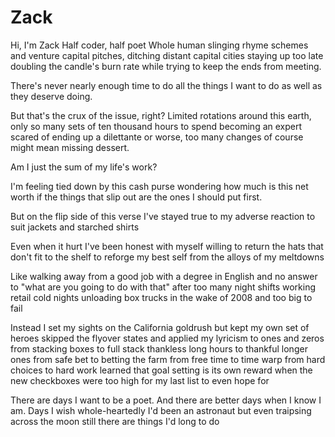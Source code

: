 # Zack

Hi, I'm Zack
Half coder, half poet
Whole human slinging rhyme schemes 
and venture capital pitches, 
ditching distant capital cities
staying up too late
doubling the candle's burn rate
while trying to keep the ends from meeting.

There's never nearly enough time
to do all the things I want to do
as well as they deserve doing.

But that's the crux of the issue, right?
Limited rotations around this earth,
only so many sets of ten thousand hours
to spend becoming an expert
scared of ending up a dilettante or worse,
too many changes of course 
might mean missing dessert.

Am I just the sum of my life's work? 

I'm feeling tied down by this cash purse
wondering how much is this net worth
if the things that slip out
are the ones I should put first.

But on the flip side of this verse
I've stayed true to my adverse reaction 
to suit jackets and starched shirts

Even when it hurt I've been honest with myself
willing to return the hats that don't fit to the shelf
to reforge my best self 
from the alloys of my meltdowns

Like walking away from a good job
with a degree in English and no answer
to "what are you going to do with that"
after too many night shifts working retail
cold nights unloading box trucks
in the wake of 2008 and too big to fail

Instead I set my sights on the California goldrush
but kept my own set of heroes
skipped the flyover states 
and applied my lyricism to ones and zeros 
from stacking boxes to full stack 
thankless long hours to thankful longer ones
from safe bet to betting the farm
from free time to time warp
from hard choices to hard work
learned that goal setting is its own reward
when the new checkboxes were too high
for my last list to even hope for

There are days I want to be a poet.
And there are better days when I know I am.
Days I wish whole-heartedly I'd been an astronaut
but even traipsing across the moon 
still there are things I'd long to do
